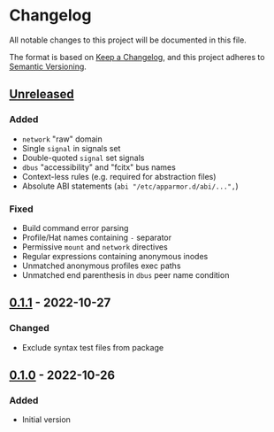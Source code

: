 # Changelog

All notable changes to this project will be documented in this file.

The format is based on [Keep a Changelog](https://keepachangelog.com/en/1.1.0/),
and this project adheres to [Semantic Versioning](https://semver.org/spec/v2.0.0.html).

## [Unreleased]
### Added
- `network` "raw" domain
- Single `signal` in signals set
- Double-quoted `signal` set signals
- `dbus` "accessibility" and "fcitx" bus names
- Context-less rules (e.g. required for abstraction files)
- Absolute ABI statements (`abi "/etc/apparmor.d/abi/...",`)
### Fixed
- Build command error parsing
- Profile/Hat names containing `-` separator
- Permissive `mount` and `network` directives
- Regular expressions containing anonymous inodes
- Unmatched anonymous profiles exec paths
- Unmatched end parenthesis in `dbus` peer name condition

## [0.1.1] - 2022-10-27
### Changed
- Exclude syntax test files from package

## [0.1.0] - 2022-10-26
### Added
- Initial version

[Unreleased]: https://github.com/HorlogeSkynet/AppArmor/compare/v0.1.1...HEAD
[0.1.1]: https://github.com/HorlogeSkynet/AppArmor/compare/v0.1.0...v0.1.1
[0.1.0]: https://github.com/HorlogeSkynet/AppArmor/releases/tag/v0.1.0
